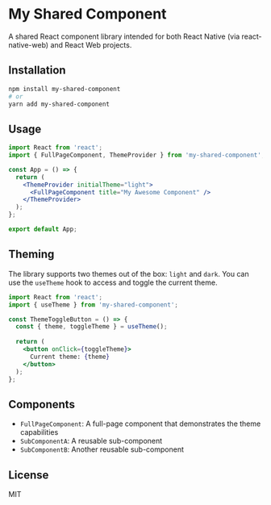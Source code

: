# My Shared Component

A shared React component library intended for both React Native (via react-native-web) and React Web projects.

## Installation

```bash
npm install my-shared-component
# or
yarn add my-shared-component
```

## Usage

```jsx
import React from 'react';
import { FullPageComponent, ThemeProvider } from 'my-shared-component';

const App = () => {
  return (
    <ThemeProvider initialTheme="light">
      <FullPageComponent title="My Awesome Component" />
    </ThemeProvider>
  );
};

export default App;
```

## Theming

The library supports two themes out of the box: `light` and `dark`. You can use the `useTheme` hook to access and toggle the current theme.

```jsx
import React from 'react';
import { useTheme } from 'my-shared-component';

const ThemeToggleButton = () => {
  const { theme, toggleTheme } = useTheme();
  
  return (
    <button onClick={toggleTheme}>
      Current theme: {theme}
    </button>
  );
};
```

## Components

- `FullPageComponent`: A full-page component that demonstrates the theme capabilities
- `SubComponentA`: A reusable sub-component
- `SubComponentB`: Another reusable sub-component

## License

MIT 